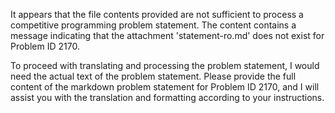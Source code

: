It appears that the file contents provided are not sufficient to process a competitive programming problem statement. The content contains a message indicating that the attachment 'statement-ro.md' does not exist for Problem ID 2170. 

To proceed with translating and processing the problem statement, I would need the actual text of the problem statement. Please provide the full content of the markdown problem statement for Problem ID 2170, and I will assist you with the translation and formatting according to your instructions.